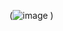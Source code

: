 (![image](https://user-images.githubusercontent.com/55782974/163437904-dfe9703e-cf2a-4536-bd85-ddd1de44e3e1.png)
)
